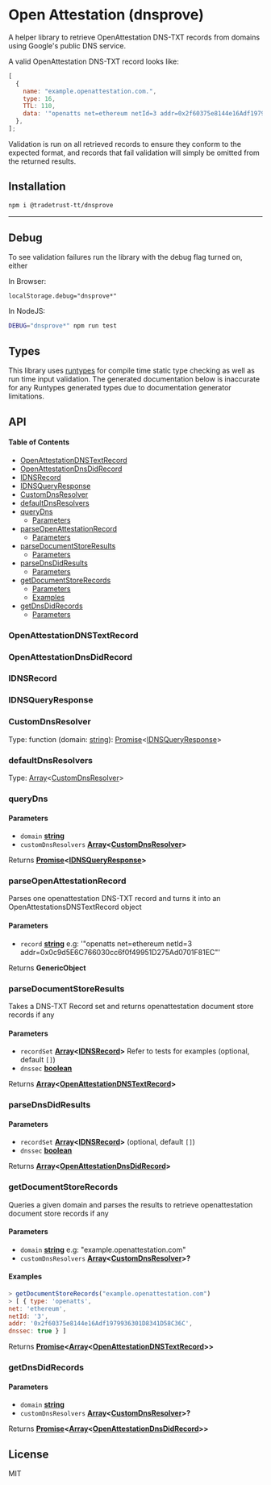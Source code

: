 # Open Attestation (dnsprove)

A helper library to retrieve OpenAttestation DNS-TXT records from domains using Google's public DNS service.

A valid OpenAttestation DNS-TXT record looks like:

```js
[
  {
    name: "example.openattestation.com.",
    type: 16,
    TTL: 110,
    data: '"openatts net=ethereum netId=3 addr=0x2f60375e8144e16Adf1979936301D8341D58C36C"',
  },
];
```

Validation is run on all retrieved records to ensure they conform to the expected format, and records that fail validation will simply be omitted from the returned results.

## Installation

```bash
npm i @tradetrust-tt/dnsprove
```

---

## Debug

To see validation failures run the library with the debug flag turned on, either

In Browser:

`localStorage.debug="dnsprove*"`

In NodeJS:

```sh
DEBUG="dnsprove*" npm run test
```

## Types

This library uses [runtypes](https://github.com/pelotom/runtypes) for compile time static type checking as well as run time input validation. The generated documentation below is inaccurate for any Runtypes generated types due to documentation generator limitations.

## API

<!-- Generated by documentation.js. Update this documentation by updating the source code. -->

#### Table of Contents

- [OpenAttestationDNSTextRecord](#openattestationdnstextrecord)
- [OpenAttestationDnsDidRecord](#openattestationdnsdidrecord)
- [IDNSRecord](#idnsrecord)
- [IDNSQueryResponse](#idnsqueryresponse)
- [CustomDnsResolver](#customdnsresolver)
- [defaultDnsResolvers](#defaultdnsresolvers)
- [queryDns](#querydns)
  - [Parameters](#parameters)
- [parseOpenAttestationRecord](#parseopenattestationrecord)
  - [Parameters](#parameters-1)
- [parseDocumentStoreResults](#parsedocumentstoreresults)
  - [Parameters](#parameters-2)
- [parseDnsDidResults](#parsednsdidresults)
  - [Parameters](#parameters-3)
- [getDocumentStoreRecords](#getdocumentstorerecords)
  - [Parameters](#parameters-4)
  - [Examples](#examples)
- [getDnsDidRecords](#getdnsdidrecords)
  - [Parameters](#parameters-5)

### OpenAttestationDNSTextRecord

### OpenAttestationDnsDidRecord

### IDNSRecord

### IDNSQueryResponse

### CustomDnsResolver

Type: function (domain: [string](https://developer.mozilla.org/docs/Web/JavaScript/Reference/Global_Objects/String)): [Promise](https://developer.mozilla.org/docs/Web/JavaScript/Reference/Global_Objects/Promise)<[IDNSQueryResponse](#idnsqueryresponse)>

### defaultDnsResolvers

Type: [Array](https://developer.mozilla.org/docs/Web/JavaScript/Reference/Global_Objects/Array)<[CustomDnsResolver](#customdnsresolver)>

### queryDns

#### Parameters

- `domain` **[string](https://developer.mozilla.org/docs/Web/JavaScript/Reference/Global_Objects/String)**
- `customDnsResolvers` **[Array](https://developer.mozilla.org/docs/Web/JavaScript/Reference/Global_Objects/Array)<[CustomDnsResolver](#customdnsresolver)>**

Returns **[Promise](https://developer.mozilla.org/docs/Web/JavaScript/Reference/Global_Objects/Promise)<[IDNSQueryResponse](#idnsqueryresponse)>**

### parseOpenAttestationRecord

Parses one openattestation DNS-TXT record and turns it into an OpenAttestationsDNSTextRecord object

#### Parameters

- `record` **[string](https://developer.mozilla.org/docs/Web/JavaScript/Reference/Global_Objects/String)** e.g: '"openatts net=ethereum netId=3 addr=0x0c9d5E6C766030cc6f0f49951D275Ad0701F81EC"'

Returns **GenericObject**

### parseDocumentStoreResults

Takes a DNS-TXT Record set and returns openattestation document store records if any

#### Parameters

- `recordSet` **[Array](https://developer.mozilla.org/docs/Web/JavaScript/Reference/Global_Objects/Array)<[IDNSRecord](#idnsrecord)>** Refer to tests for examples (optional, default `[]`)
- `dnssec` **[boolean](https://developer.mozilla.org/docs/Web/JavaScript/Reference/Global_Objects/Boolean)**

Returns **[Array](https://developer.mozilla.org/docs/Web/JavaScript/Reference/Global_Objects/Array)<[OpenAttestationDNSTextRecord](#openattestationdnstextrecord)>**

### parseDnsDidResults

#### Parameters

- `recordSet` **[Array](https://developer.mozilla.org/docs/Web/JavaScript/Reference/Global_Objects/Array)<[IDNSRecord](#idnsrecord)>** (optional, default `[]`)
- `dnssec` **[boolean](https://developer.mozilla.org/docs/Web/JavaScript/Reference/Global_Objects/Boolean)**

Returns **[Array](https://developer.mozilla.org/docs/Web/JavaScript/Reference/Global_Objects/Array)<[OpenAttestationDnsDidRecord](#openattestationdnsdidrecord)>**

### getDocumentStoreRecords

Queries a given domain and parses the results to retrieve openattestation document store records if any

#### Parameters

- `domain` **[string](https://developer.mozilla.org/docs/Web/JavaScript/Reference/Global_Objects/String)** e.g: "example.openattestation.com"
- `customDnsResolvers` **[Array](https://developer.mozilla.org/docs/Web/JavaScript/Reference/Global_Objects/Array)<[CustomDnsResolver](#customdnsresolver)>?**

#### Examples

```javascript
> getDocumentStoreRecords("example.openattestation.com")
> [ { type: 'openatts',
net: 'ethereum',
netId: '3',
addr: '0x2f60375e8144e16Adf1979936301D8341D58C36C',
dnssec: true } ]
```

Returns **[Promise](https://developer.mozilla.org/docs/Web/JavaScript/Reference/Global_Objects/Promise)<[Array](https://developer.mozilla.org/docs/Web/JavaScript/Reference/Global_Objects/Array)<[OpenAttestationDNSTextRecord](#openattestationdnstextrecord)>>**

### getDnsDidRecords

#### Parameters

- `domain` **[string](https://developer.mozilla.org/docs/Web/JavaScript/Reference/Global_Objects/String)**
- `customDnsResolvers` **[Array](https://developer.mozilla.org/docs/Web/JavaScript/Reference/Global_Objects/Array)<[CustomDnsResolver](#customdnsresolver)>?**

Returns **[Promise](https://developer.mozilla.org/docs/Web/JavaScript/Reference/Global_Objects/Promise)<[Array](https://developer.mozilla.org/docs/Web/JavaScript/Reference/Global_Objects/Array)<[OpenAttestationDnsDidRecord](#openattestationdnsdidrecord)>>**

## License

MIT

